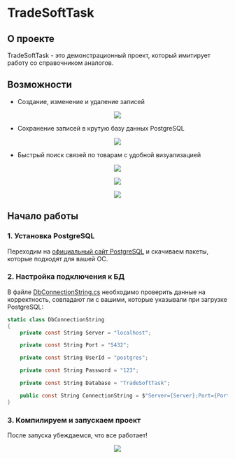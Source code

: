 # TradeSoftTask

## О проекте

TradeSoftTask - это демонстрационный проект, который имитирует работу со справочником аналогов.

## Возможности

* Создание, изменение и удаление записей

<p align="center">
    <img align="center" src="https://telegra.ph/file/31a147f924dae650b7833.png">
</p>

* Сохранение записей в крутую базу данных PostgreSQL

<p align="center">
    <img align="center" src="https://telegra.ph/file/36c75b874b181919d0ede.png">
</p>

* Быстрый поиск связей по товарам с удобной визуализацией

<p align="center">
    <img align="center" src="https://telegra.ph/file/c94516b6f4cec71b5843a.png">
</p>
<p align="center">
    <img align="center" src="https://telegra.ph/file/2cd9c0aebccfaa295ae5f.png">
</p>
<p align="center">
    <img align="center" src="https://telegra.ph/file/505dc5261e2f2a5f41b4f.png">
</p>

## Начало работы

### 1.	Установка PostgreSQL

Переходим на [официальный сайт PostgreSQL](https://www.enterprisedb.com/downloads/postgres-postgresql-downloads) и скачиваем пакеты, которые подходят для вашей ОС.

### 2.	Настройка подключения к БД

В файле [DbConnectionString.cs](https://github.com/0xA17/TradeSoftTask/blob/master/Configs/DbConnectionString.cs) необходимо проверить данные на корректность, совпадают ли с вашими, которые указывали при загрузке PostgreSQL:

```csharp
static class DbConnectionString
{
    private const String Server = "localhost";

    private const String Port = "5432";

    private const String UserId = "postgres";

    private const String Password = "123";

    private const String Database = "TradeSoftTask";

    public const String ConnectionString = $"Server={Server};Port={Port};User Id={UserId};Password={Password};Database={Database}";
}
```

### 3. Компилируем и запускаем проект

После запуска убеждаемся, что все работает!

<p align="center">
    <img align="center" src="https://telegra.ph/file/4d6c37045fd51646af2f9.png">
</p>
